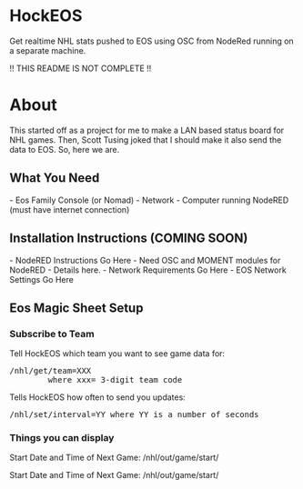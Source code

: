 # HockEOS
Get realtime NHL stats pushed to EOS using OSC from NodeRed running on a separate machine.

!! THIS README IS NOT COMPLETE !!

<h1>About</h1>
This started off as a project for me to make a LAN based status board for NHL games. Then, Scott Tusing joked that I should make it also send the data to EOS. So, here we are.

<h2>What You Need</h2>
- Eos Family Console (or Nomad)
- Network
- Computer running NodeRED (must have internet connection)

<h2>Installation Instructions (COMING SOON)</h2>
- NodeRED Instructions Go Here
- Need OSC and MOMENT modules for NodeRED - Details here.
- Network Requirements Go Here
- EOS Network Settings Go Here

<h2>Eos Magic Sheet Setup</h2>

<h3>Subscribe to Team</h3>
  Tell HockEOS which team you want to see game data for:
    <pre>/nhl/get/team=XXX
        where xxx= 3-digit team code</pre>


  Tells HockEOS how often to send you updates:
    <pre>/nhl/set/interval=YY
        where YY is a number of seconds</pre>



<h3>Things you can display</h3>

Start Date and Time of Next Game:
        /nhl/out/game/start/

Start Date and Time of Next Game:
        /nhl/out/game/start/
